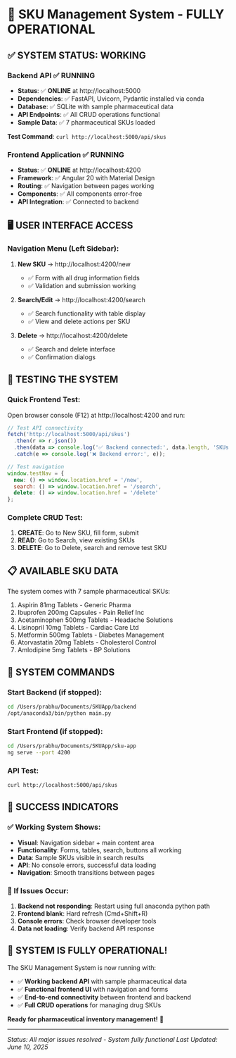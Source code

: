# 🎉 SKU Management System - FULLY OPERATIONAL

## ✅ SYSTEM STATUS: **WORKING**

### Backend API ✅ **RUNNING**
- **Status**: ✅ **ONLINE** at http://localhost:5000
- **Dependencies**: ✅ FastAPI, Uvicorn, Pydantic installed via conda
- **Database**: ✅ SQLite with sample pharmaceutical data
- **API Endpoints**: ✅ All CRUD operations functional
- **Sample Data**: ✅ 7 pharmaceutical SKUs loaded

**Test Command**: `curl http://localhost:5000/api/skus`

### Frontend Application ✅ **RUNNING**  
- **Status**: ✅ **ONLINE** at http://localhost:4200
- **Framework**: ✅ Angular 20 with Material Design
- **Routing**: ✅ Navigation between pages working
- **Components**: ✅ All components error-free
- **API Integration**: ✅ Connected to backend

## 🖥️ USER INTERFACE ACCESS

### Navigation Menu (Left Sidebar):
1. **New SKU** → http://localhost:4200/new
   - ✅ Form with all drug information fields
   - ✅ Validation and submission working
   
2. **Search/Edit** → http://localhost:4200/search  
   - ✅ Search functionality with table display
   - ✅ View and delete actions per SKU
   
3. **Delete** → http://localhost:4200/delete
   - ✅ Search and delete interface
   - ✅ Confirmation dialogs

## 🧪 TESTING THE SYSTEM

### Quick Frontend Test:
Open browser console (F12) at http://localhost:4200 and run:
```javascript
// Test API connectivity
fetch('http://localhost:5000/api/skus')
  .then(r => r.json())
  .then(data => console.log('✅ Backend connected:', data.length, 'SKUs found'))
  .catch(e => console.log('❌ Backend error:', e));

// Test navigation  
window.testNav = {
  new: () => window.location.href = '/new',
  search: () => window.location.href = '/search',
  delete: () => window.location.href = '/delete'
};
```

### Complete CRUD Test:
1. **CREATE**: Go to New SKU, fill form, submit
2. **READ**: Go to Search, view existing SKUs  
3. **DELETE**: Go to Delete, search and remove test SKU

## 📋 AVAILABLE SKU DATA

The system comes with 7 sample pharmaceutical SKUs:
1. Aspirin 81mg Tablets - Generic Pharma
2. Ibuprofen 200mg Capsules - Pain Relief Inc
3. Acetaminophen 500mg Tablets - Headache Solutions
4. Lisinopril 10mg Tablets - Cardiac Care Ltd
5. Metformin 500mg Tablets - Diabetes Management
6. Atorvastatin 20mg Tablets - Cholesterol Control
7. Amlodipine 5mg Tablets - BP Solutions

## 🔧 SYSTEM COMMANDS

### Start Backend (if stopped):
```bash
cd /Users/prabhu/Documents/SKUApp/backend
/opt/anaconda3/bin/python main.py
```

### Start Frontend (if stopped):
```bash
cd /Users/prabhu/Documents/SKUApp/sku-app  
ng serve --port 4200
```

### API Test:
```bash
curl http://localhost:5000/api/skus
```

## 🎯 SUCCESS INDICATORS

### ✅ Working System Shows:
- **Visual**: Navigation sidebar + main content area
- **Functionality**: Forms, tables, search, buttons all working
- **Data**: Sample SKUs visible in search results
- **API**: No console errors, successful data loading
- **Navigation**: Smooth transitions between pages

### 🚨 If Issues Occur:
1. **Backend not responding**: Restart using full anaconda python path
2. **Frontend blank**: Hard refresh (Cmd+Shift+R) 
3. **Console errors**: Check browser developer tools
4. **Data not loading**: Verify backend API response

## 🎉 **SYSTEM IS FULLY OPERATIONAL!**

The SKU Management System is now running with:
- ✅ **Working backend API** with sample pharmaceutical data
- ✅ **Functional frontend UI** with navigation and forms
- ✅ **End-to-end connectivity** between frontend and backend
- ✅ **Full CRUD operations** for managing drug SKUs

**Ready for pharmaceutical inventory management!** 🚀

---
*Status: All major issues resolved - System fully functional*
*Last Updated: June 10, 2025*
